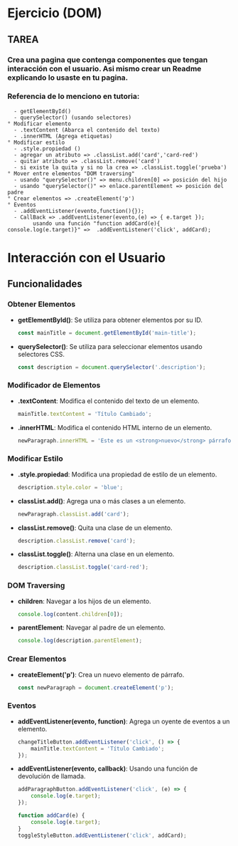 # Ejercicio (DOM)

## TAREA

### Crea una pagina que contenga componentes que tengan interacción con el usuario. Asi mismo crear un Readme explicando lo usaste en tu pagina.
### Referencia de lo menciono en tutoria:
``` ° Documento
  - getElementById()
  - querySelector() (usando selectores)
° Modificar elemento
  - .textContent (Abarca el contenido del texto)
  - .innerHTML (Agrega etiquetas)
° Modificar estilo
  - .style.propiedad ()
  - agregar un atributo => .classList.add('card','card-red')
  - quitar atributo => .classList.remove('card')
  - si existe la quita y si no la crea => .classList.toggle('prueba')
° Mover entre elementos "DOM traversing"
  - usando "querySelector()" => menu.children[0] => posición del hijo
  - usando "querySelector()" => enlace.parentElement => posición del padre
° Crear elementos => .createElement('p')
° Eventos
  - .addEventListener(evento,function(){});
  - CallBack => .addEventListener(evento,(e) => { e.target });
        usando una función "function addCard(e){ console.log(e.target)}" =>  .addEventListener('click', addCard);
   ```


   # Interacción con el Usuario

## Funcionalidades

### Obtener Elementos
- **getElementById()**: Se utiliza para obtener elementos por su ID.
    ```javascript
    const mainTitle = document.getElementById('main-title');
    ```

- **querySelector()**: Se utiliza para seleccionar elementos usando selectores CSS.
    ```javascript
    const description = document.querySelector('.description');
    ```

### Modificador de Elementos
- **.textContent**: Modifica el contenido del texto de un elemento.
    ```javascript
    mainTitle.textContent = 'Título Cambiado';
    ```

- **.innerHTML**: Modifica el contenido HTML interno de un elemento.
    ```javascript
    newParagraph.innerHTML = 'Este es un <strong>nuevo</strong> párrafo.';
    ```

### Modificar Estilo
- **.style.propiedad**: Modifica una propiedad de estilo de un elemento.
    ```javascript
    description.style.color = 'blue';
    ```

- **classList.add()**: Agrega una o más clases a un elemento.
    ```javascript
    newParagraph.classList.add('card');
    ```

- **classList.remove()**: Quita una clase de un elemento.
    ```javascript
    description.classList.remove('card');
    ```

- **classList.toggle()**: Alterna una clase en un elemento.
    ```javascript
    description.classList.toggle('card-red');
    ```

### DOM Traversing
- **children**: Navegar a los hijos de un elemento.
    ```javascript
    console.log(content.children[0]);
    ```

- **parentElement**: Navegar al padre de un elemento.
    ```javascript
    console.log(description.parentElement);
    ```

### Crear Elementos
- **createElement('p')**: Crea un nuevo elemento de párrafo.
    ```javascript
    const newParagraph = document.createElement('p');
    ```

### Eventos
- **addEventListener(evento, function)**: Agrega un oyente de eventos a un elemento.
    ```javascript
    changeTitleButton.addEventListener('click', () => {
        mainTitle.textContent = 'Título Cambiado';
    });
    ```

- **addEventListener(evento, callback)**: Usando una función de devolución de llamada.
    ```javascript
    addParagraphButton.addEventListener('click', (e) => {
        console.log(e.target);
    });

    function addCard(e) {
        console.log(e.target);
    }
    toggleStyleButton.addEventListener('click', addCard);
    ```
